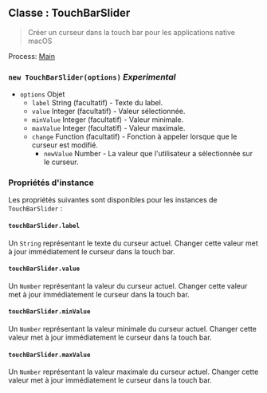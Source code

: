 ## Classe : TouchBarSlider

> Créer un curseur dans la touch bar pour les applications native macOS

Process: [Main](../tutorial/quick-start.md#main-process)

### `new TouchBarSlider(options)` *Experimental*

* `options` Objet 
  * `label` String (facultatif) - Texte du label.
  * `value` Integer (facultatif) - Valeur sélectionnée.
  * `minValue` Integer (facultatif) - Valeur minimale.
  * `maxValue` Integer (facultatif) - Valeur maximale.
  * `change` Function (facultatif) - Fonction à appeler lorsque que le curseur est modifié. 
    * `newValue` Number - La valeur que l'utilisateur a sélectionnée sur le curseur.

### Propriétés d'instance

Les propriétés suivantes sont disponibles pour les instances de `TouchBarSlider` :

#### `touchBarSlider.label`

Un `String` représentant le texte du curseur actuel. Changer cette valeur met à jour immédiatement le curseur dans la touch bar.

#### `touchBarSlider.value`

Un `Number` représentant la valeur du curseur actuel. Changer cette valeur met à jour immédiatement le curseur dans la touch bar.

#### `touchBarSlider.minValue`

Un `Number` représentant la valeur minimale du curseur actuel. Changer cette valeur met à jour immédiatement le curseur dans la touch bar.

#### `touchBarSlider.maxValue`

Un `Number` représentant la valeur maximale du curseur actuel. Changer cette valeur met à jour immédiatement le curseur dans la touch bar.